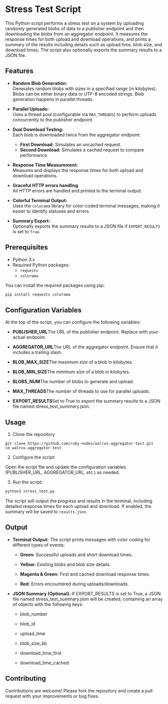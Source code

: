 # Stress Test Script

This Python script performs a stress test on a system by uploading randomly generated blobs of data to a publisher endpoint and then downloading the blobs from an aggregator endpoint. It measures the response times for both upload and download operations, and prints a summary of the results including details such as upload time, blob size, and download times. The script also optionally exports the summary results to a JSON file.

## Features

- **Random Blob Generation:**  
  Generates random blobs with sizes in a specified range (in kilobytes). Blobs can be either binary data or UTF-8 encoded strings. Blob generation happens in parallel threads.

- **Parallel Uploads:**  
  Uses a thread pool (configurable via `MAX_THREADS`) to perform uploads concurrently to the publisher endpoint.

- **Dual Download Testing:**  
  Each blob is downloaded twice from the aggregator endpoint:
  - **First Download:** Simulates an uncached request.
  - **Second Download:** Simulates a cached request to compare performance.

- **Response Time Measurement:**  
  Measures and displays the response times for both upload and download operations.

- **Graceful HTTP errors handling**  
  All HTTP errors are handled and printed to the terminal output. 

- **Colorful Terminal Output:**  
  Uses the `colorama` library for color-coded terminal messages, making it easier to identify statuses and errors.

- **Summary Export:**  
  Optionally exports the summary results to a JSON file if `EXPORT_RESULTS` is set to `True`.

## Prerequisites

- Python 3.x
- Required Python packages:
  - `requests`
  - `colorama`

You can install the required packages using pip:

```bash
pip install requests colorama
```

Configuration Variables
-----------------------

At the top of the script, you can configure the following variables:

*   **PUBLISHER\_URL**The URL of the publisher endpoint. Replace with your actual endpoint.
    
*   **AGGREGATOR\_URL**The URL of the aggregator endpoint. Ensure that it includes a trailing slash.
    
*   **BLOB\_MAX\_SIZE**The maximum size of a blob in kilobytes.
    
*   **BLOB\_MIN\_SIZE**The minimum size of a blob in kilobytes.
    
*   **BLOBS\_NUM**The number of blobs to generate and upload.
    
*   **MAX\_THREADS**The number of threads to use for parallel uploads.
    
*   **EXPORT\_RESULTS**Set to True to export the summary results to a JSON file named stress\_test\_summary.json.
    

Usage
-----

1. Clone the repository
```
git clone https://github.com/ruby-nodes/walrus-aggregator-test.git
cd walrus-aggregator-test
```
2. Configure the script:

Open the script file and update the configuration variables (PUBLISHER_URL, AGGREGATOR_URL, etc.) as needed.

3. Run the script:
```bash
python3 stress_test.py
```
The script will output the progress and results in the terminal, including detailed response times for each upload and download. If enabled, the summary will be saved to `results.json`.

Output
------

* **Terminal Output:** The script prints messages with color coding for different types of events:
    
    *   **Green:** Successful uploads and short download times.
        
    *   **Yellow:** Existing blobs and blob size details.
        
    *   **Magenta & Green:** First and cached download response times.
        
    *   **Red:** Errors encountered during uploads/downloads.
        
* **JSON Summary (Optional):** If EXPORT\_RESULTS is set to True, a JSON file named stress\_test\_summary.json will be created, containing an array of objects with the following keys:
    
    *   blob\_number
        
    *   blob\_id
        
    *   upload\_time
        
    *   blob\_size\_kb
        
    *   download\_time\_first
        
    *   download\_time\_cached

Contributing
------------

Contributions are welcome! Please fork the repository and create a pull request with your improvements or bug fixes.
